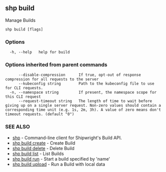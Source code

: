 ## shp build

Manage Builds

```
shp build [flags]
```

### Options

```
  -h, --help   help for build
```

### Options inherited from parent commands

```
      --disable-compression      If true, opt-out of response compression for all requests to the server
      --kubeconfig string        Path to the kubeconfig file to use for CLI requests.
  -n, --namespace string         If present, the namespace scope for this CLI request
      --request-timeout string   The length of time to wait before giving up on a single server request. Non-zero values should contain a corresponding time unit (e.g. 1s, 2m, 3h). A value of zero means don't timeout requests. (default "0")
```

### SEE ALSO

* [shp](shp.md)	 - Command-line client for Shipwright's Build API.
* [shp build create](shp_build_create.md)	 - Create Build
* [shp build delete](shp_build_delete.md)	 - Delete Build
* [shp build list](shp_build_list.md)	 - List Builds
* [shp build run](shp_build_run.md)	 - Start a build specified by 'name'
* [shp build upload](shp_build_upload.md)	 - Run a Build with local data

